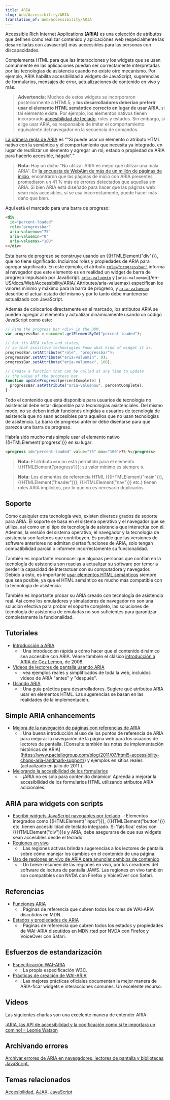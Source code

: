 ```yaml
---
title: ARIA
slug: Web/Accessibility/ARIA
translation_of: Web/Accessibility/ARIA
---
```


Accessible Rich Internet Applications **(<abbr>ARIA</abbr>)** es una colección de atributos que definen como realizar contenido y aplicaciónes web (especialmente las desarrolladas con Javascript) más accecsibles para las personas con discapacidades.

Complementa HTML para que las interacciones y los widgets que se usan comúnmente en las aplicaciones puedan ser correctamente interpretadas por las tecnologías de asistencia cuando no existe otro mecanismo. Por ejemplo, ARIA habilita accesibilidad a widgets de JavaScript, sugerencias de formularios, mensajes de error, actualizaciones de contenido en vivo y más.

> **Advertencia:** Muchos de estos widgets se incorporaron posteriormente a HTML5, y **los desarrolladores deberían preferir usar el elemento HTML semántico correcto en lugar de usar ARIA**, si tal elemento existe. Por ejemplo, los elementos nativos tienen incorporado [accesibilidad de teclado](/en-US/docs/Web/Accessibility/Keyboard-navigable_JavaScript_widgets), roles y estados. Sin embargo, si elige usar ARIA, es responsable de imitar el comportamiento equivalente del navegador en la secuencia de comandos.

[La primera regla de ARIA](https://www.w3.org/TR/using-aria/#rule1) es <q>"Si puede usar un elemento o atributo HTML nativo con la semántica y el comportamiento que necesita ya integrado, en lugar de reutilizar un elemento y agregar un rol, estado o propiedad de ARIA para hacerlo accesible, hágalo".</q>

> **Nota:** Hay un dicho "No utilizar ARIA es mejor que utilizar una mala ARIA". En [la encuesta de WebAim de más de un millón de páginas de inicio](https://webaim.org/projects/million#aria), encontraron que las páginas de inicio con ARIA presentes promediaron un 41 % más de errores detectados que aquellas sin ARIA. Si bien ARIA está diseñado para hacer que las páginas web sean más accesibles, si se usa incorrectamente, puede hacer más daño que bien.

Aquí está el marcado para una barra de progreso:

```html
<div
  id="percent-loaded"
  role="progressbar"
  aria-valuenow="75"
  aria-valuemin="0"
  aria-valuemax="100"
></div>
```

Esta barra de progreso se construye usando un {{HTMLElement("div")}}, que no tiene significado. Incluimos roles y propiedades de ARIA para agregar significado. En este ejemplo, el atributo [`role="progressbar"`](/en-US/docs/Web/Accessibility/ARIA/Roles/progressbar_role) informa al navegador que este elemento es en realidad un widget de barra de progreso impulsado por JavaScript. [`aria-valuemin`](/en-US/docs/Web/Accessibility/ARIA/Attributes/aria-valuemin) y [`aria-valuemax`](/en-US/docs/Web/Accessibility/ARIA/ Attributes/aria-valuemax) especifican los valores mínimo y máximo para la barra de progreso, y [`aria-valuenow`](/en-US/docs/Web/Accessibility/ARIA/Attributes/aria-valuenow) describe el actual estado del mismo y por lo tanto debe mantenerse actualizado con JavaScript.

Además de colocarlos directamente en el marcado, los atributos ARIA se pueden agregar al elemento y actualizar dinámicamente usando un código JavaScript como este:

```js
// Find the progress bar <div> in the DOM.
var progressBar = document.getElementById("percent-loaded");

// Set its ARIA roles and states,
// so that assistive technologies know what kind of widget it is.
progressBar.setAttribute("role", "progressbar");
progressBar.setAttribute("aria-valuemin", 0);
progressBar.setAttribute("aria-valuemax", 100);

// Create a function that can be called at any time to update
// the value of the progress bar.
function updateProgress(percentComplete) {
  progressBar.setAttribute("aria-valuenow", percentComplete);
}
```

Todo el contenido que está disponible para usuarios de tecnología no asistencial debe estar disponible para tecnologías asistenciales. Del mismo modo, no se deben incluir funciones dirigidas a usuarios de tecnología de asistencia que no sean accesibles para aquellos que no usan tecnologías de asistencia. La barra de progreso anterior debe diseñarse para que parezca una barra de progreso.

Habría sido mucho más simple usar el elemento nativo {{HTMLElement('progress')}} en su lugar:

```HTML
<progress id="percent-loaded" value="75" max="100">75 %</progress>
```

> **Nota:** El atributo `min` no está permitido para el elemento {{HTMLElement('progress')}}; su valor mínimo es siempre `0`.

> **Nota:** Los elementos de referencia HTML ({{HTMLElement("main")}}, {{HTMLElement("header")}}, {{HTMLElement("nav")}} etc.) tienen roles ARIA implícitos, por lo que no es necesario duplicarlos.

## Soporte

Como cualquier otra tecnología web, existen diversos grados de soporte para ARIA. El soporte se basa en el sistema operativo y el navegador que se utiliza, así como en el tipo de tecnología de asistencia que interactúa con él. Además, la versión del sistema operativo, el navegador y la tecnología de asistencia son factores que contribuyen. Es posible que las versiones de software anteriores no admitan ciertas funciones de ARIA, solo tengan compatibilidad parcial o informen incorrectamente su funcionalidad.

También es importante reconocer que algunas personas que confían en la tecnología de asistencia son reacias a actualizar su software por temor a perder la capacidad de interactuar con su computadora y navegador. Debido a esto, es importante [usar elementos HTML semánticos](/en-US/docs/Learn/Accessibility/HTML) siempre que sea posible, ya que el HTML semántico es mucho más compatible con la tecnología de asistencia.

También es importante probar su ARIA creado con tecnología de asistencia real. Así como los emuladores y simuladores de navegador no son una solución efectiva para probar el soporte completo, las soluciones de tecnología de asistencia de emuladas no son suficientes para garantizar completamente la funcionalidad.

## Tutoriales

- [Introducción a ARIA](/en-US/docs/Web/Accessibility/An_overview_of_accessible_web_applications_and_widgets)
  - : Una introducción rápida a cómo hacer que el contenido dinámico sea accesible con ARIA. Véase también el clásico [introducción a ARIA de Gez Lemon](https://dev.opera.com/articles/view/introduction-to-wai-aria/), de 2008.
- [Videos de lectores de pantalla usando ARIA](https://zomigi.com/blog/videos-of-screen-readers-using-aria-updated/)
  - : vea ejemplos reales y simplificados de toda la web, incluidos videos de ARIA "antes" y "después".
- [Usando ARIA](https://w3c.github.io/using-aria/)
  - : Una guía práctica para desarrolladores. Sugiere qué atributos ARIA usar en elementos HTML. Las sugerencias se basan en las realidades de la implementación.

## Simple ARIA enhancements

- [Mejora de la navegación de páginas con referencias de ARIA](https://www.paciellogroup.com/blog/2013/02/using-wai-aria-landmarks-2013/)
  - : Una buena introducción al uso de los puntos de referencia de ARIA para mejorar la navegación de la página web para los usuarios de lectores de pantalla. [Consulte también las notas de implementación históricas de ARIA] (https://www.paciellogroup.com/blog/2011/07/html5-accessibility-chops-aria-landmark-support/) y ejemplos en sitios reales (actualizado en julio de 2011 ).
- [Mejorando la accesibilidad de los formularios](/en-US/docs/Web/Accessibility/ARIA/forms)
  - : ¡ARIA no es solo para contenido dinámico! Aprenda a mejorar la accesibilidad de los formularios HTML utilizando atributos ARIA adicionales.

## ARIA para widgets con scripts

- [Escribir widgets JavaScript navegables por teclado](/en-US/docs/Web/Accessibility/Keyboard-navigable_JavaScript_widgets)
  -: Elementos integrados como {{HTMLElement("input")}}, {{HTMLElement("button")}} etc. tienen accesibilidad de teclado integrado. Si 'falsifica' estos con {{HTMLElement("div")}}s y ARIA, debe asegurarse de que sus widgets sean accesibles desde el teclado.
- [Regiones en vivo](/en-US/docs/Web/Accessibility/ARIA/ARIA_Live_Regions)
  - : Las regiones activas brindan sugerencias a los lectores de pantalla sobre cómo manejar los cambios en el contenido de una página.
- [Uso de regiones en vivo de ARIA para anunciar cambios de contenido](https://www.freedomscientific.com/Training/Surfs-up/AriaLiveRegions.htm)
  - : Un breve resumen de las regiones en vivo, por los creadores del software de lectura de pantalla JAWS. Las regiones en vivo también son compatibles con NVDA con Firefox y VoiceOver con Safari.

## Referencias

- [Funciones ARIA](/en-US/docs/Web/Accessibility/ARIA/Roles)
  - : Páginas de referencia que cubren todos los roles de WAI-ARIA discutidos en MDN.
- [Estados y propiedades de ARIA](/en-US/docs/Web/Accessibility/ARIA/Attributes)
  - : Páginas de referencia que cubren todos los estados y propiedades de WAI-ARIA discutidos en MDN.rted por NVDA con Firefox y VoiceOver con Safari.

## Esfuerzos de estandarización

- [Especificación WAI-ARIA](https://www.w3.org/TR/wai-aria-1.1/)
  - : La propia especificación W3C.
- [Prácticas de creación de WAI-ARIA](https://www.w3.org/TR/wai-aria-practices-1.1/)
  - : Las mejores prácticas oficiales documentan la mejor manera de ARIA-ficar widgets e interacciones comunes. Un excelente recurso.

## Videos

Las siguientes charlas son una excelente manera de entender ARIA:

[¡ARIA, las API de accesibilidad y la codificación como si te importara un comino! – Leonie Watson](https://www.youtube.com/watch?v=qdB8SRhqvFc)

## Archivando errores

[Archivar errores de ARIA en navegadores, lectores de pantalla y bibliotecas JavaScript.](/en-US/docs/Web/Accessibility/ARIA/How_to_file_ARIA-related_bugs)

## Temas relacionados

[Accesibilidad](/en-US/docs/Web/Accessibility), [AJAX](/en-US/docs/Web/Guide/AJAX), [JavaScript](/en-US/docs/Web/JavaScript)

